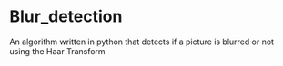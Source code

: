 # Blur_detection
An algorithm written in python that detects if a picture is blurred or not using the Haar Transform
